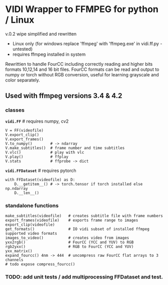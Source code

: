 # VIDI Wrapper to FFMPEG for python / Linux
v.0.2 wipe simplified and rewritten
*   Linux only (for windows replace 'ffmpeg' with 'ffmpeg.exe' in vidi.ff.py - untested)
*   requires ffmpeg installed in system

Rewrittien to handle FourCC including correctly reading and higher bits formats 10,12,14 and 16 bit files. FourCC formats can be read and output to numpy or torch without RGB conversion, useful for learning grayscale and color separately.

Used with ffmpeg versions 3.4 & 4.2
---

### classes

**`vidi.FF`** # requires numpy, cv2

    V = FF(videofile)
    V.export_clip()
    V.export_frames()
    V.to_numpy()        # -> ndarray
    V.make_subtitles()  # frame number and time subtitles
    V.vlc()             # play with vlc
    V.play()            # ffplay
    V.stats             # ffprobe -> dict

**`vidi.FFDataset`** # requires pytorch

    with FFDataset(videofile) as D:
        D.__getitem__() # -> torch.tensor if torch installed else np.ndarray
        D.__len__()


### standalone functions

    make_subtitles(videofile)   # creates subtitle file with frame numbers
    export_frames(videofile)    # exports frame range to images
    export_clip(videofile)
    get_formats()               # IO vidi subset of installed ffmpeg supported video formats
    images_to_video()           # creates video from images
    yxx2rgb()                   # FourCC (YCC and YUV) to RGB
    rgb2yxx()                   # RGB to FourCC (YCC and YUV)
    yxx_matrix()
    expand_fourcc() 4nm -> 444  # uncompress raw FourCC flat arrays to 3 channels
    # todo expose compress_fourcc()

### TODO: add unit tests / add multiprocessing FFDataset and test.